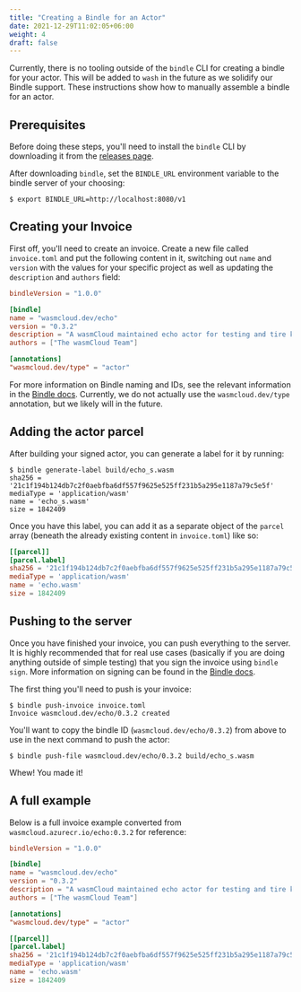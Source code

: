 ```yaml
---
title: "Creating a Bindle for an Actor"
date: 2021-12-29T11:02:05+06:00
weight: 4
draft: false
---
```


Currently, there is no tooling outside of the `bindle` CLI for creating a bindle for your actor.
This will be added to `wash` in the future as we solidify our Bindle support. These instructions
show how to manually assemble a bindle for an actor.

## Prerequisites

Before doing these steps, you'll need to install the `bindle` CLI by downloading it from the
[releases page](https://github.com/deislabs/bindle/releases).

After downloading `bindle`, set the `BINDLE_URL` environment variable to the bindle server of your
choosing:

```console
$ export BINDLE_URL=http://localhost:8080/v1
```

## Creating your Invoice

First off, you'll need to create an invoice. Create a new file called `invoice.toml` and put the
following content in it, switching out `name` and `version` with the values for your specific
project as well as updating the `description` and `authors` field:

```toml
bindleVersion = "1.0.0"

[bindle]
name = "wasmcloud.dev/echo"
version = "0.3.2"
description = "A wasmCloud maintained echo actor for testing and tire kicking"
authors = ["The wasmCloud Team"]

[annotations]
"wasmcloud.dev/type" = "actor"
```

For more information on Bindle naming and IDs, see the relevant information in the [Bindle
docs](https://github.com/deislabs/bindle/blob/main/docs/reference-spec.md#bindle-name-and-version).
Currently, we do not actually use the `wasmcloud.dev/type` annotation, but we likely will in the
future.

## Adding the actor parcel

After building your signed actor, you can generate a label for it by running:

```console
$ bindle generate-label build/echo_s.wasm
sha256 = '21c1f194b124db7c2f0aebfba6df557f9625e525ff231b5a295e1187a79c5e5f'
mediaType = 'application/wasm'
name = 'echo_s.wasm'
size = 1842409
```

Once you have this label, you can add it as a separate object of the `parcel` array (beneath the
already existing content in `invoice.toml`) like so:

```toml
[[parcel]]
[parcel.label]
sha256 = '21c1f194b124db7c2f0aebfba6df557f9625e525ff231b5a295e1187a79c5e5f'
mediaType = 'application/wasm'
name = 'echo.wasm'
size = 1842409
```

## Pushing to the server

Once you have finished your invoice, you can push everything to the server. It is highly recommended
that for real use cases (basically if you are doing anything outside of simple testing) that you
sign the invoice using `bindle sign`. More information on signing can be found in the [Bindle
docs](https://github.com/deislabs/bindle/blob/main/docs/signing-spec.md).


The first thing you'll need to push is your invoice:

```console
$ bindle push-invoice invoice.toml 
Invoice wasmcloud.dev/echo/0.3.2 created
```

You'll want to copy the bindle ID (`wasmcloud.dev/echo/0.3.2`) from above to use in the next command
to push the actor:

```console
$ bindle push-file wasmcloud.dev/echo/0.3.2 build/echo_s.wasm 
```

Whew! You made it!

## A full example

Below is a full invoice example converted from `wasmcloud.azurecr.io/echo:0.3.2` for reference:

```toml
bindleVersion = "1.0.0"

[bindle]
name = "wasmcloud.dev/echo"
version = "0.3.2"
description = "A wasmCloud maintained echo actor for testing and tire kicking"
authors = ["The wasmCloud Team"]

[annotations]
"wasmcloud.dev/type" = "actor"

[[parcel]]
[parcel.label]
sha256 = '21c1f194b124db7c2f0aebfba6df557f9625e525ff231b5a295e1187a79c5e5f'
mediaType = 'application/wasm'
name = 'echo.wasm'
size = 1842409
```
